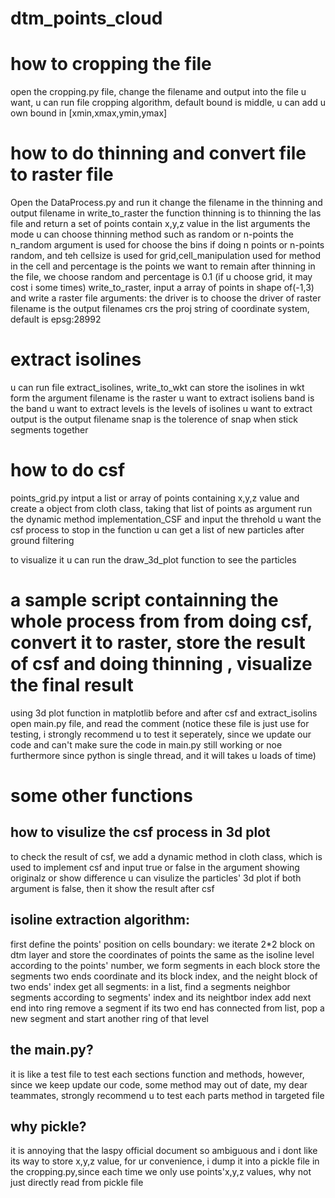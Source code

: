 # dtm_points_cloud
# how to cropping the file
open the cropping.py file, change the filename and output into the file u want, u can run file cropping algorithm, default bound is middle, u can add u own bound in [xmin,xmax,ymin,ymax]

# how to do thinning and convert file to raster file
Open the DataProcess.py and run it change the filename in the thinning and output filename in write_to_raster
the function thinning is to thinning the las file and return a set of points contain x,y,z value in the list
arguments
the mode u can choose thinning method such as random or n-points 
the n_random argument is used for choose the bins if doing n points or n-points random, and teh cellsize is used for grid,cell_manipulation used for method in the cell
and percentage is the points we want to remain after thinning
in the file, we choose random and percentage is 0.1 
(if u choose grid, it may cost i some times)
write_to_raster, input a array of points in shape of(-1,3)
and write a raster file
arguments:
the driver is to choose the driver of raster
filename is the output filenames
crs the proj string of coordinate system, default is epsg:28992

# extract isolines
u can run file extract_isolines, 
write_to_wkt can store the isolines in wkt form
the argument filename is the raster u want to extract isoliens
band is the band u want to extract
levels is the levels of isolines u want to extract
output is the output filename
snap is the tolerence of snap when stick segments together

# how to do csf
points_grid.py
intput a list or array of points containing x,y,z value
and create a object from cloth class, taking that list of points as argument
run the dynamic method implementation_CSF and input the threhold u want the csf process to stop in the function
u can get a list of new particles after ground filtering

to visualize it u can run the draw_3d_plot function to see the particles

# a sample script containning the whole process from from doing csf, convert it to raster, store the result of csf and doing thinning , visualize the final result
using 3d plot function in matplotlib before and after csf and extract_isolins
open main.py file, and read the comment
(notice these file is just use for testing, i strongly recommend u to test it seperately, since we update our code and can't make sure the code in main.py still working or noe
furthermore since python is single thread, and it will takes u loads of time)
# some other functions
## how to visulize the csf process in 3d plot
to check the result of csf, we add a dynamic method in cloth class, which is used to implement csf
and input true or false in the argument showing originalz or show difference u can visulize the particles' 3d plot
if both argument is false, then it show the result after csf
## isoline extraction algorithm:
first define the points' position on cells boundary:
we iterate 2*2 block on dtm layer and store the coordinates of points the same as the isoline level
according to the points' number, we form segments in each block
store the segments two ends coordinate and its block index, and the neight block of two ends' index
get all segments:
in a list, find a segments neighbor segments according to segments' index and its neightbor index
add next end into ring
remove a segment if its two end has connected from list,
pop a new segment and start another ring of that level
## the main.py?
it is like a test file to test each sections function and methods, however, since we keep update our code, some method may out of date,
my dear teammates, strongly recommend u to test each parts method in targeted file
## why pickle?
it is annoying that the laspy official document so ambiguous and i dont like its way to store x,y,z value, for ur convenience, i dump it into a pickle file in the cropping.py,since each time we only use points'x,y,z values, why not just directly read from pickle file
